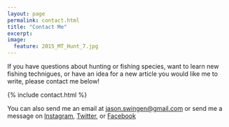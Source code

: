 ```yaml
---
layout: page
permalink: contact.html
title: "Contact Me"
excerpt: 
image:
  feature: 2015_MT_Hunt_7.jpg
---
```


If you have questions about hunting or fishing species, want to learn new fishing technigues, or have an idea for a new article you would like me to write, please contact me below!

{% include contact.html %}

You can also send me an email at <a href="mailto:jason.swingen@gmail.com">jason.swingen@gmail.com</a> or send me a message on <a target="_blank" href="https://www.instagram.com/jasonswingen/">Instagram</a>, <a target="_blank" href="https://twitter.com/jasonswingen">Twitter</a>, or <a target="_blank" href="https://www.facebook.com/JasonSwingenOutdoors/">Facebook</a>
